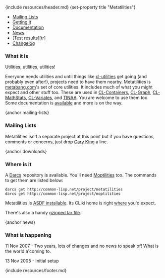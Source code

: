 {include resources/header.md}
{set-property title "Metatilities"}

<div class="contents">
<div class="system-links">

  * [Mailing Lists][3]
  * [Getting it][4]
  * [Documentation][5]
  * [News][6]
  * [Test results][tr]
  * [Changelog][7]

   [3]: #mailing-lists
   [4]: #downloads
   [5]: documentation/ (documentation link)
   [6]: #news
   [7]: changelog.html
   
</div>
<div class="system-description">

### What it is

Utilities, utilities, utilities!

Everyone needs utilities and until things like [cl-utilities][8] get going (and probably even after!), projects need to have them nearby. Metatilities is [metabang.com][9]'s set of core utilities. It includes much of what you might expect and other stuff too. These are used in [CL-Containers][10], [CL-Graph][11], [CL-MathStats][12], [CL-Variates][13], and [TINAA][14]. You are welcome to use them too. Some documentation is [available][15] and more is on the way.

   [8]: http://common-lisp.net/project/cl-utilities/
   [9]: http://www.metabang.com/
   [10]: http://common-lisp.net/project/cl-containers/
   [11]: http://common-lisp.net/project/cl-graph/
   [12]: http://common-lisp.net/project/cl-mathstats/
   [13]: http://common-lisp.net/project/cl-variates/
   [14]: http://common-lisp.net/project/tinaa/
   [15]: http://common-lisp.net/project/cl-containers/metatilities/documentation/

{anchor mailing-lists}

### Mailing Lists

Metatilities isn't a separate project at this point but if you have questions, comments or concerns, just drop [Gary King][16] a line.

   [16]: mailto:gwking@metabang.com

{anchor downloads}

### Where is it

A [Darcs][17] repository is available. You'll need [Moptilities][18] too. The commands to get them are listed below:

    darcs get http://common-lisp.net/project/metatilities
    darcs get http://common-lisp.net/project/moptilities

Metatilities is [ASDF installable][19]. Its CLiki home is right [where][20] you'd expect.

  [17]: http://www.darcs.net/
  [18]: http://common-lisp.net/project/cl-containers/moptilities/
  [19]: http://www.cliki.net/asdf-install
  [20]: http://www.cliki.net/metatilities

There's also a handy [gzipped tar file][21].

  [21]: http://common-lisp.net/project/cl-containers/metatilities/metatilities_latest.tar.gz

{anchor news}

### What is happening

11 Nov 2007 - Two years, lots of changes and no news to speak of! What is the world a'coming to.

13 Nov 2005 - Initial setup

</div>
</div>

{include resources/footer.md}

